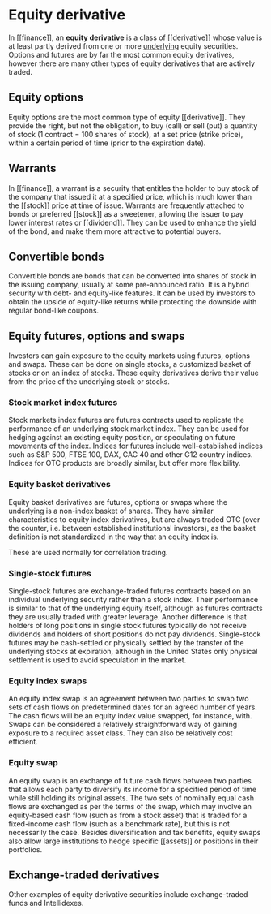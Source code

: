 # Equity derivative

In [[finance]], an **equity derivative** is a class of [[derivative]] whose value is at least partly derived from one or more [underlying](Underlying%20asset.md) equity securities. Options and futures are by far the most common equity derivatives, however there are many other types of equity derivatives that are actively traded.

## Equity options
Equity options are the most common type of equity [[derivative]]. They provide the right, but not the obligation, to buy (call) or sell (put) a quantity of stock (1 contract = 100 shares of stock), at a set price (strike price), within a certain period of time (prior to the expiration date).

## Warrants
In [[finance]], a warrant is a security that entitles the holder to buy stock of the company that issued it at a specified price, which is much lower than the [[stock]] price at time of issue. Warrants are frequently attached to bonds or preferred [[stock]] as a sweetener, allowing the issuer to pay lower interest rates or [[dividend]]. They can be used to enhance the yield of the bond, and make them more attractive to potential buyers.

## Convertible bonds
Convertible bonds are bonds that can be converted into shares of stock in the issuing company, usually at some pre-announced ratio. It is a hybrid security with debt- and equity-like features. It can be used by investors to obtain the upside of equity-like returns while protecting the downside with regular bond-like coupons.

## Equity futures, options and swaps
Investors can gain exposure to the equity markets using futures, options and swaps. These can be done on single stocks, a customized basket of stocks or on an index of stocks. These equity derivatives derive their value from the price of the underlying stock or stocks.

### **Stock market index futures**
Stock markets index futures are futures contracts used to replicate the performance of an underlying stock market index. They can be used for hedging against an existing equity position, or speculating on future movements of the index. Indices for futures include well-established indices such as S&P 500, FTSE 100, DAX, CAC 40 and other G12 country indices. Indices for OTC products are broadly similar, but offer more flexibility.

### **Equity basket derivatives**
Equity basket derivatives are futures, options or swaps where the underlying is a non-index basket of shares. They have similar characteristics to equity index derivatives, but are always traded OTC (over the counter, i.e. between established institutional investors), as the basket definition is not standardized in the way that an equity index is.

These are used normally for correlation trading.

### **Single-stock futures**
Single-stock futures are exchange-traded futures contracts based on an individual underlying security rather than a stock index. Their performance is similar to that of the underlying equity itself, although as futures contracts they are usually traded with greater leverage. Another difference is that holders of long positions in single stock futures typically do not receive dividends and holders of short positions do not pay dividends. Single-stock futures may be cash-settled or physically settled by the transfer of the underlying stocks at expiration, although in the United States only physical settlement is used to avoid speculation in the market.

### **Equity index swaps**
An equity index swap is an agreement between two parties to swap two sets of cash flows on predetermined dates for an agreed number of years. The cash flows will be an equity index value swapped, for instance, with. Swaps can be considered a relatively straightforward way of gaining exposure to a required asset class. They can also be relatively cost efficient.

### **Equity swap**
An equity swap is an exchange of future cash flows between two parties that allows each party to diversify its income for a specified period of time while still holding its original assets. The two sets of nominally equal cash flows are exchanged as per the terms of the swap, which may involve an equity-based cash flow (such as from a stock asset) that is traded for a fixed-income cash flow (such as a benchmark rate), but this is not necessarily the case. Besides diversification and tax benefits, equity swaps also allow large institutions to hedge specific [[assets]] or positions in their portfolios. 

## Exchange-traded derivatives
Other examples of equity derivative securities include exchange-traded funds and Intellidexes.